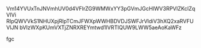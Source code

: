 Vm14YVUxTnJNVmhUV0d4VFlrZG9WMWxYY3pGVmJGcHlWV3RPVlZKclZqVlVi
RlpQWVVkS1NHUXpjRlpTCmJFWXpWWHBDVDJSWFJrVldiV3hXQ2xaRVFUVlJN
bVIzWXpKUmVXTjZNRXREYmtwd1lVRTlQUW9LWW5aeAoKaWFz

fgc